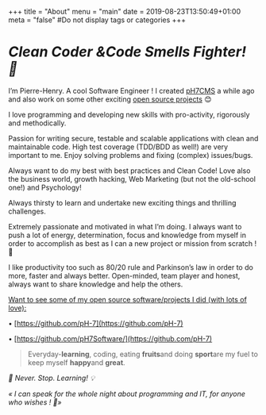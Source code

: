 +++
title = "About"
menu = "main"
date = 2019-08-23T13:50:49+01:00
meta = "false" #Do not display tags or categories
+++

# *Clean Coder &Code Smells Fighter! 🥊*

I’m Pierre-Henry. A cool Software Engineer ! I created [pH7CMS](https://github.com/pH7Software/pH7-Social-Dating-CMS) a while ago and also work on some other exciting [open source projects](https://github.com/pH-7) 😊

I love programming and developing new skills with pro-activity, rigorously and methodically.

Passion for writing secure, testable and scalable applications with clean and maintainable code.
High test coverage (TDD/BDD as well!) are very important to me. Enjoy solving problems and fixing (complex) issues/bugs.

Always want to do my best with best practices and Clean Code! Love also the business world, growth hacking, Web Marketing (but not the old-school one!) and Psychology!

Always thirsty to learn and undertake new exciting things and thrilling challenges.

Extremely passionate and motivated in what I’m doing.
I always want to push a lot of energy, determination, focus and knowledge from myself in order to accomplish as best as I can a new project or mission from scratch ! 🚀

I like productivity too such as 80/20 rule and Parkinson’s law in order to do more, faster and always better.
Open-minded, team player and honest, always want to share knowledge and help the others.

<u>Want to see some of my open source software/projects I did (with lots of love):</u>

• [https://github.com/pH-7](https://github.com/pH-7)

• [https://github.com/pH7Software/](https://github.com/pH-7)

 
> Everyday-**learning**, coding, eating **fruits**and doing **sport**are my fuel to keep myself **happy**and **great**.

 

*🧠 Never. Stop. Learning! 💡*


*« I can speak for the whole night about programming and IT, for anyone who wishes ! 🙂»*